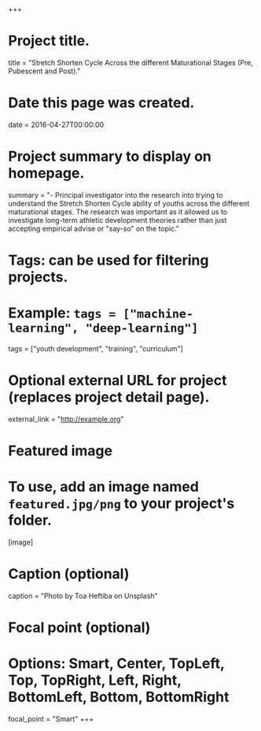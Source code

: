 +++
# Project title.
title = "Stretch Shorten Cycle Across the different Maturational Stages (Pre, Pubescent and Post)."

# Date this page was created.
date = 2016-04-27T00:00:00

# Project summary to display on homepage.
summary = "- Principal investigator into the research into trying to understand the Stretch Shorten Cycle ability of youths across the different maturational stages. The research was important as it allowed us to investigate long-term athletic development theories rather than just accepting empirical advise or "say-so" on the topic."

# Tags: can be used for filtering projects.
# Example: `tags = ["machine-learning", "deep-learning"]`
tags = ["youth development", "training", "curriculum"]

# Optional external URL for project (replaces project detail page).
external_link = "http://example.org"

# Featured image
# To use, add an image named `featured.jpg/png` to your project's folder. 
[image]
  # Caption (optional)
  caption = "Photo by Toa Heftiba on Unsplash"

  # Focal point (optional)
  # Options: Smart, Center, TopLeft, Top, TopRight, Left, Right, BottomLeft, Bottom, BottomRight
  focal_point = "Smart"
+++

